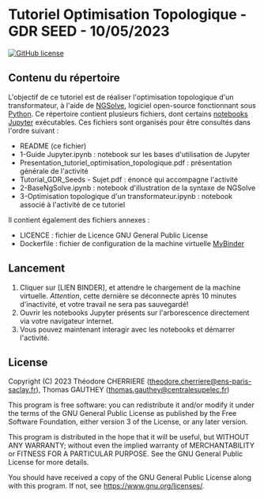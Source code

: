 # Tutoriel Optimisation Topologique - GDR SEED - 10/05/2023

[![GitHub license](https://img.shields.io/github/license/tcherrie/tutorial_optimisation_topologique_GDR_SEED)](https://github.com/tcherrie/tutorial_optimisation_topologique_GDR_SEED)

## Contenu du répertoire
L'objectif de ce tutoriel est de réaliser l'optimisation topologique d'un transformateur, à l'aide de [NGSolve](https://ngsolve.org/), logiciel open-source fonctionnant sous [Python](https://www.python.org/). Ce répertoire contient plusieurs fichiers, dont certains [notebooks Jupyter](https://jupyter.org/) exécutables. Ces fichiers sont organisés pour être consultés dans l'ordre suivant :

- README (ce fichier)
- 1-Guide Jupyter.ipynb : notebook sur les bases d'utilisation de Jupyter
- Presentation_tutoriel_optimisation_topologique.pdf : présentation générale de l'activité
- Tutorial_GDR_Seeds - Sujet.pdf : énoncé qui accompagne l'activité
- 2-BaseNgSolve.ipynb : notebook d'illustration de la syntaxe de NGSolve
- 3-Optimisation topologique d'un transformateur.ipynb : notebook associé à l'activité de ce tutoriel

Il contient également des fichiers annexes :
- LICENCE : fichier de Licence GNU General Public License
- Dockerfile : fichier de configuration de la machine virtuelle [MyBinder](https://mybinder.org/)

## Lancement

1. Cliquer sur [LIEN BINDER], et attendre le chargement de la machine virtuelle. *Attention*, cette dernière se déconnecte après 10 minutes d'inactivité, et votre travail ne sera pas sauvegardé!
2. Ouvrir les notebooks Jupyter présents sur l'arborescence directement via votre navigateur internet.
3. Vous pouvez maintenant interagir avec les notebooks et démarrer l'activité.

## License

Copyright (C) 2023 Théodore CHERRIERE (theodore.cherriere@ens-paris-saclay.fr), Thomas GAUTHEY (thomas.gauthey@centralesupelec.fr)

This program is free software: you can redistribute it and/or modify it under the terms of the GNU General Public License as published by the Free Software Foundation, either version 3 of the License, or any later version.

This program is distributed in the hope that it will be useful, but WITHOUT ANY WARRANTY; without even the implied warranty of MERCHANTABILITY or FITNESS FOR A PARTICULAR PURPOSE.  See the GNU General Public License for more details.

You should have received a copy of the GNU General Public License along with this program.  If not, see <https://www.gnu.org/licenses/>.
